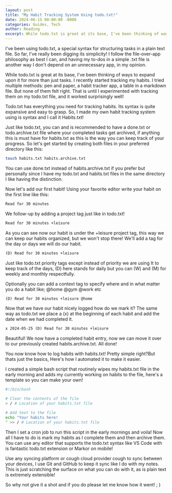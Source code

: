 ```yaml
---
layout: post
title: "My Habit Tracking System Using todo.txt!"
date: 2024-06-15 00:00:00 -0000
categories: Guides, Tech
author: Reading
excerpt: While todo.txt is great at its base, I've been thinking of ways to expand upon it for more than just tasks. I recently started tracking my habits. I tried multiple methods: pen and paper, a habit tracker app, a table in a markdown file. But none of them felt right. That is until I experimented with tracking them on my todo.txt file, and it worked surprisingly well! 
---
```


I've been using todo.txt, a special syntax for structuring tasks in a plain text file. So far, I've really been digging its simplicity! I follow the file-over-app philosophy as best I can, and having my to-dos in a simple .txt file is another way I don't depend on an unnecessary app, in my opinion.

While todo.txt is great at its base, I've been thinking of ways to expand upon it for more than just tasks. I recently started tracking my habits. I tried multiple methods: pen and paper, a habit tracker app, a table in a markdown file. But none of them felt right. That is until I experimented with tracking them on my todo.txt file, and it worked surprisingly well! 

Todo.txt has everything you need for tracking habits. Its syntax is quite expansive and easy to grasp. So, I made my own habit tracking system using is syntax and I call it Habits.txt!

Just like todo.txt, you can and is recommended to have a done.txt or todo.archive.txt file where your completed tasks get archived, if anything this is must have for habits.txt as this is the way you can keep track of your progress. So let's get started by creating both files in your preferred directory like this:

```bash
touch habits.txt habits.archive.txt
```
You can use done.txt instead of habits.archive.txt if you prefer but personally since I have my todo.txt and habits.txt files in the same directory I like having the distinction.

Now let's add our first habit! Using your favorite editor write your habit on the first line like this:

```xml
Read for 30 minutes

```

We follow-up by adding a project tag just like in todo.txt!

```xml
Read for 30 minutes +leisure

```

As you can see now our habit is under the +leisure project tag, this way we can keep our habits organized, but we won't stop there! We'll add a tag for the day or days we will do our habit. 


```xml
(D) Read for 30 minutes +leisure 

```

Just like todo.txt priority tags except instead of priority we are using It to keep track of the days, (D) here stands for daily but you can (W)  and (M) for weekly and monthly respectfully.
 
Optionally you can add a context tag to specify where and in what matter you do a habit like; @home @gym @work etc

```xml
(D) Read for 30 minutes +leisure @home
```

Now that we have our habit nicely logged how do we mark it? The same way as todo.txt we place a (x) at the beginning of each habit and add the date when we had completed it.

```xml
x 2024-05-25 (D) Read for 30 minutes +leisure

```

Beautiful! We now have a completed habit entry, now we can move it over to our previously created habits.archive.txt. All done!

You now know how to log habits with habits.txt! Pretty simple right?But thats just the basics, Here's how I automated it to make it easier.

I created a simple bash script that routinely wipes my habits.txt file in the early morning and adds my currently working on habits to the file, here's a template so you can make your own!

```bash
#!/bin/bash

# Clear the contents of the file
> / # Location of your habits.txt file

# Add text to the file
echo "Your habits here!
" >> / # Location of your habits.txt file

```

Then I set a cron job to run this script in the early mornings and voila! Now all I have to do is mark my habits as I complete them and then archive them. You can use any editor that supports the todo.txt syntax like VS Code with is fantastic todo.txt extension or Markor on mobile! 

Use any syncing platform or cough cloud provider cough to sync between your devices, I use Git and GitHub to keep it sync like I do with my notes. This is just scratching the surface on what you can do with it, as is plain text is extremely extensible! 

So why not give it a shot and if you do please let me know how it went! ; )







